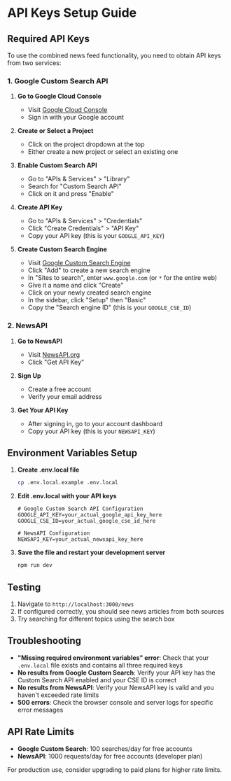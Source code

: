 # API Keys Setup Guide

## Required API Keys

To use the combined news feed functionality, you need to obtain API keys from two services:

### 1. Google Custom Search API

1. **Go to Google Cloud Console**
   - Visit [Google Cloud Console](https://console.cloud.google.com/)
   - Sign in with your Google account

2. **Create or Select a Project**
   - Click on the project dropdown at the top
   - Either create a new project or select an existing one

3. **Enable Custom Search API**
   - Go to "APIs & Services" > "Library"
   - Search for "Custom Search API"
   - Click on it and press "Enable"

4. **Create API Key**
   - Go to "APIs & Services" > "Credentials"
   - Click "Create Credentials" > "API Key"
   - Copy your API key (this is your `GOOGLE_API_KEY`)

5. **Create Custom Search Engine**
   - Visit [Google Custom Search Engine](https://cse.google.com/)
   - Click "Add" to create a new search engine
   - In "Sites to search", enter `www.google.com` (or `*` for the entire web)
   - Give it a name and click "Create"
   - Click on your newly created search engine
   - In the sidebar, click "Setup" then "Basic"
   - Copy the "Search engine ID" (this is your `GOOGLE_CSE_ID`)

### 2. NewsAPI

1. **Go to NewsAPI**
   - Visit [NewsAPI.org](https://newsapi.org/)
   - Click "Get API Key"

2. **Sign Up**
   - Create a free account
   - Verify your email address

3. **Get Your API Key**
   - After signing in, go to your account dashboard
   - Copy your API key (this is your `NEWSAPI_KEY`)

## Environment Variables Setup

1. **Create .env.local file**
   ```bash
   cp .env.local.example .env.local
   ```

2. **Edit .env.local with your API keys**
   ```env
   # Google Custom Search API Configuration
   GOOGLE_API_KEY=your_actual_google_api_key_here
   GOOGLE_CSE_ID=your_actual_google_cse_id_here

   # NewsAPI Configuration  
   NEWSAPI_KEY=your_actual_newsapi_key_here
   ```

3. **Save the file and restart your development server**
   ```bash
   npm run dev
   ```

## Testing

1. Navigate to `http://localhost:3000/news`
2. If configured correctly, you should see news articles from both sources
3. Try searching for different topics using the search box

## Troubleshooting

- **"Missing required environment variables" error**: Check that your `.env.local` file exists and contains all three required keys
- **No results from Google Custom Search**: Verify your API key has the Custom Search API enabled and your CSE ID is correct
- **No results from NewsAPI**: Verify your NewsAPI key is valid and you haven't exceeded rate limits
- **500 errors**: Check the browser console and server logs for specific error messages

## API Rate Limits

- **Google Custom Search**: 100 searches/day for free accounts
- **NewsAPI**: 1000 requests/day for free accounts (developer plan)

For production use, consider upgrading to paid plans for higher rate limits.